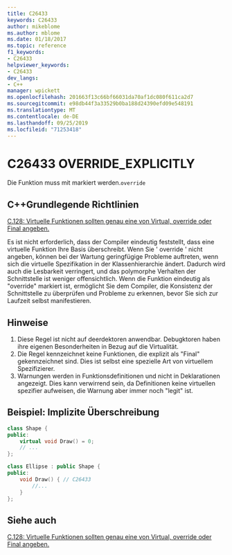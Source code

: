 ```yaml
---
title: C26433
keywords: C26433
author: mikeblome
ms.author: mblome
ms.date: 01/18/2017
ms.topic: reference
f1_keywords:
- C26433
helpviewer_keywords:
- C26433
dev_langs:
- C++
manager: wpickett
ms.openlocfilehash: 201663f13c66bf66031da70af1dc080f611ca2d7
ms.sourcegitcommit: e98db44f3a33529b0ba188d24390efd09e548191
ms.translationtype: MT
ms.contentlocale: de-DE
ms.lasthandoff: 09/25/2019
ms.locfileid: "71253418"
---
```

# <a name="c26433-override_explicitly"></a>C26433 OVERRIDE_EXPLICITLY

Die Funktion muss mit markiert werden.`override`

## <a name="c-core-guidelines"></a>C++Grundlegende Richtlinien

[C.128: Virtuelle Funktionen sollten genau eine von Virtual, override oder Final angeben.](https://github.com/isocpp/CppCoreGuidelines/blob/master/CppCoreGuidelines.md)

Es ist nicht erforderlich, dass der Compiler eindeutig feststellt, dass eine virtuelle Funktion Ihre Basis überschreibt. Wenn Sie ' override ' nicht angeben, können bei der Wartung geringfügige Probleme auftreten, wenn sich die virtuelle Spezifikation in der Klassenhierarchie ändert. Dadurch wird auch die Lesbarkeit verringert, und das polymorphe Verhalten der Schnittstelle ist weniger offensichtlich. Wenn die Funktion eindeutig als "override" markiert ist, ermöglicht Sie dem Compiler, die Konsistenz der Schnittstelle zu überprüfen und Probleme zu erkennen, bevor Sie sich zur Laufzeit selbst manifestieren.

## <a name="notes"></a>Hinweise

1. Diese Regel ist nicht auf deerdektoren anwendbar. Debugktoren haben ihre eigenen Besonderheiten in Bezug auf die Virtualität.
1. Die Regel kennzeichnet keine Funktionen, die explizit als "Final" gekennzeichnet sind. Dies ist selbst eine spezielle Art von virtuellem Spezifizierer.
1. Warnungen werden in Funktionsdefinitionen und nicht in Deklarationen angezeigt. Dies kann verwirrend sein, da Definitionen keine virtuellen spezifier aufweisen, die Warnung aber immer noch "legit" ist.

## <a name="example--implicit-overriding"></a>Beispiel:  Implizite Überschreibung

```cpp
class Shape {
public:
    virtual void Draw() = 0;
    // ...
};

class Ellipse : public Shape {
public:
    void Draw() { // C26433
        //...
    }
};
```

## <a name="see-also"></a>Siehe auch

[C.128: Virtuelle Funktionen sollten genau eine von Virtual, override oder Final angeben.](https://github.com/isocpp/CppCoreGuidelines/blob/master/CppCoreGuidelines.md)
